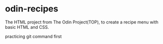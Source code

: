 # odin-recipes

The HTML project from The Odin Project(TOP), to create a recipe menu with basic HTML and CSS.

practicing git command first
